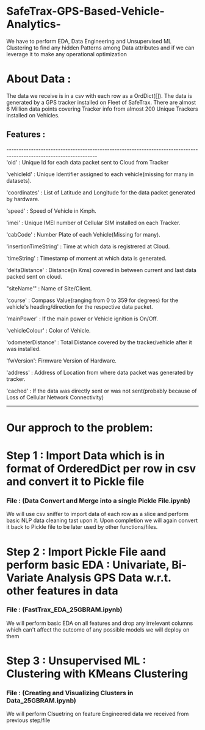 # SafeTrax-GPS-Based-Vehicle-Analytics- 
We have to perform EDA, Data Engineering and Unsupervised ML Clustering to find any hidden Patterns among Data attributes and if we can leverage it to make any operational optimization <br>

# About Data : 
The data we receive is in a csv with each row as a OrdDict([]). The data is generated by a GPS tracker installed on Fleet of SafeTrax. There are almost 6 Million data points covering Tracker info from almost 200 Unique Trackers installed on Vehicles. <br>

## Features : <br>
------------------------------------------------------------------------------------------------------------------- <br>
'oid' : Unique Id for each data packet sent to Cloud from Tracker <br>

'vehicleId' : Unique Identifier assigned to each vehicle(missing for many in datasets). <br>

'coordinates' : List of Latitude and Longitude for the data packet generated by hardware. <br>

'speed' : Speed of Vehicle in Kmph. <br>

'imei' : Unique IMEI number of Cellular SIM installed on each Tracker. <br>

'cabCode' : Number Plate of each Vehicle(Missing for many). <br>

'insertionTimeString' : Time at which data is registrered at Cloud. <br>

'timeString' : Timestamp of moment at which data is generated. <br>

'deltaDistance' : Distance(in Kms) covered in between current and last data packed sent on cloud. <br>

"siteName'" : Name of Site/Client. <br>

'course' : Compass Value(ranging from 0 to 359 for degrees) for the vehicle's heading/direction for the respective data packet. <br>

'mainPower' : If the main power or Vehicle ignition is On/Off. <br> 

'vehicleColour' : Color of Vehicle. <br>

'odometerDistance' : Total Distance covered by the tracker/vehicle after it was installed. <br>

'fwVersion': Firmware Version of Hardware. <br>

'address' : Address of Location from where data packet was generated by tracker. <br>

'cached' : If the data was directly sent or was not sent(probably because of Loss of Cellular Network Connectivity) <br>

-------------------------------------------------------------------------------------------------------------------
# Our approch to the problem:

# Step 1 : Import Data which is in format of OrderedDict per row in csv and convert it to Pickle file 
### File : (Data Convert and Merge into a single Pickle File.ipynb)
We will use csv sniffer to import data of each row as a slice and perform basic NLP data cleaning tast upon it. Upon completion we will again convert it back to Pickle file to be later used by other functions/files.

# Step 2 : Import Pickle File aand perform basic EDA :  Univariate, Bi-Variate Analysis GPS Data w.r.t. other features in data 
### File : (FastTrax_EDA_25GBRAM.ipynb)
We will perform basic EDA on all features and drop any irrelevant columns which can't affect the outcome of any possible models we will deploy on them

# Step 3 : Unsupervised ML : Clustering with KMeans Clustering
### File : (Creating and Visualizing Clusters in Data_25GBRAM.ipynb)
We will perform Clsuetring on feature Engineered data we received from previous step/file
